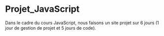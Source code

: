 # Projet_JavaScript
Dans le cadre du cours JavaScript, nous faisons un site projet sur 6 jours (1 jour de gestion de projet et 5 jours de code). 
